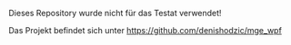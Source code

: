 Dieses Repository wurde nicht für das Testat verwendet!

Das Projekt befindet sich unter https://github.com/denishodzic/mge_wpf

